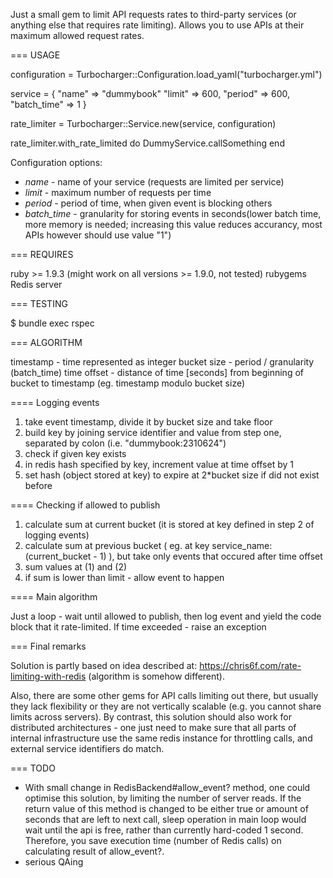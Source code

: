 Just a small gem to limit API requests rates to third-party services (or anything else that requires rate limiting). Allows you to use APIs at their maximum allowed request rates.

=== USAGE

  configuration = Turbocharger::Configuration.load_yaml("turbocharger.yml")

  service = {
    "name"       => "dummybook"
    "limit"      => 600,
    "period"     => 600,
    "batch_time" => 1
  }

  rate_limiter = Turbocharger::Service.new(service, configuration)

  rate_limiter.with_rate_limited do
    DummyService.callSomething
  end

Configuration options:

* *name* - name of your service (requests are limited per service)
* *limit* - maximum number of requests per time
* *period* - period of time, when given event is blocking others
* *batch_time* - granularity for storing events in seconds(lower batch time, more memory is needed; increasing this value reduces accurancy, most APIs however should use value "1")

=== REQUIRES

  ruby >= 1.9.3 (might work on all versions >= 1.9.0, not tested)
  rubygems
  Redis server

=== TESTING

  $ bundle exec rspec

=== ALGORITHM

timestamp - time represented as integer
bucket size - period / granularity (batch_time)
time offset - distance of time [seconds] from beginning of bucket to timestamp (eg. timestamp modulo bucket size)

==== Logging events

1. take event timestamp, divide it by bucket size and take floor
2. build key by joining service identifier and value from step one, separated by colon (i.e. "dummybook:2310624")
3. check if given key exists
4. in redis hash specified by key, increment value at time offset by 1
5. set hash (object stored at key) to expire at 2*bucket size if did not exist before

==== Checking if allowed to publish

1. calculate sum at current bucket (it is stored at key defined in step 2 of logging events)
2. calculate sum at previous bucket ( eg. at key service_name:(current_bucket - 1) ), but take only events that occured after time offset
3. sum values at (1) and (2)
4. if sum is lower than limit - allow event to happen

==== Main algorithm

Just a loop - wait until allowed to publish, then log event and yield the code block that it rate-limited. If time exceeded - raise an exception

=== Final remarks

Solution is partly based on idea described at: https://chris6f.com/rate-limiting-with-redis (algorithm is somehow different).

Also, there are some other gems for API calls limiting out there, but usually they lack flexibility or they are not vertically scalable (e.g. you cannot share limits across servers). By contrast, this solution should also work for distributed architectures - one just need to make sure that all parts of internal infrastructure use the same redis instance for throttling calls, and external service identifiers do match.


=== TODO

* With small change in RedisBackend#allow_event? method, one could optimise this solution, by limiting the number of server reads. If the return value of this method is changed to be either true or amount of seconds that are left to next call, sleep operation in main loop would wait until the api is free, rather than currently hard-coded 1 second. Therefore, you save execution time (number of Redis calls) on calculating result of allow_event?.
* serious QAing
